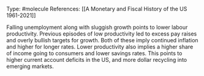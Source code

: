 Type: #molecule 
References: [[A Monetary and Fiscal History of the US 1961-2021]]

Falling unemployment along with sluggish growth points to lower labour productivity. Previous episodes of low productivity led to excess pay raises and overly bullish targets for growth. Both of these imply continued inflation and higher for longer rates. Lower productivity also implies a higher share of income going to consumers and lower savings rates. This points to higher current account deficits in the US, and more dollar recycling into emerging markets. 